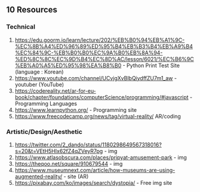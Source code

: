 ## 10 Resources
### Technical 
1. https://edu.goorm.io/learn/lecture/202/%EB%B0%94%EB%A1%9C-%EC%8B%A4%ED%96%89%ED%95%B4%EB%B3%B4%EB%A9%B4%EC%84%9C-%EB%B0%B0%EC%9A%B0%EB%8A%94-%ED%8C%8C%EC%9D%B4%EC%8D%AC/lesson/6021/%EC%B6%9C%EB%A0%A5%ED%95%98%EA%B8%B0 - Python Print Test Site (language : Korean)
2. https://www.youtube.com/channel/UCvjgXvBlbQiydffZU7m1_aw - youtuber (YouTube)
3. https://codereality.net/ar-for-eu-book/chapter/foundations/computerScience/programming/#javascript - Programming Languages
4. https://www.learnpython.org/ - Programming site
5. https://www.freecodecamp.org/news/tag/virtual-reality/ AR/coding

### Artistic/Design/Aesthetic
1. https://twitter.com/2_dando/status/1180298649567318016?s=20&t=VEtH5HIx62fZ4qZVeyR7pg - img
2. https://www.atlasobscura.com/places/pripyat-amusement-park - img
3. https://theqoo.net/square/910679544 - img
4. https://www.museumnext.com/article/how-museums-are-using-augmented-reality/ - site (AR)
5. https://pixabay.com/ko/images/search/dystopia/ - Free img site
